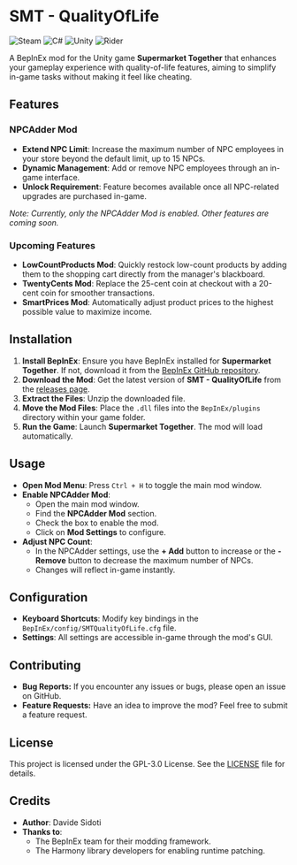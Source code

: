 # SMT - QualityOfLife

![Steam](https://img.shields.io/badge/steam-%23000000.svg?style=for-the-badge&logo=steam&logoColor=white)
![C#](https://img.shields.io/badge/c%23-%23239120.svg?style=for-the-badge&logo=csharp&logoColor=white)
![Unity](https://img.shields.io/badge/unity-%23000000.svg?style=for-the-badge&logo=unity&logoColor=white)
![Rider](https://img.shields.io/badge/Rider-000000.svg?style=for-the-badge&logo=Rider&logoColor=white&color=black&labelColor=crimson)

A BepInEx mod for the Unity game **Supermarket Together** that enhances your gameplay experience with quality-of-life features, aiming to simplify in-game tasks without making it feel like cheating.

## Features

### NPCAdder Mod

- **Extend NPC Limit**: Increase the maximum number of NPC employees in your store beyond the default limit, up to 15 NPCs.
- **Dynamic Management**: Add or remove NPC employees through an in-game interface.
- **Unlock Requirement**: Feature becomes available once all NPC-related upgrades are purchased in-game.

*Note: Currently, only the NPCAdder Mod is enabled. Other features are coming soon.*

### Upcoming Features

- **LowCountProducts Mod**: Quickly restock low-count products by adding them to the shopping cart directly from the manager's blackboard.
- **TwentyCents Mod**: Replace the 25-cent coin at checkout with a 20-cent coin for smoother transactions.
- **SmartPrices Mod**: Automatically adjust product prices to the highest possible value to maximize income.

## Installation

1. **Install BepInEx**: Ensure you have BepInEx installed for **Supermarket Together**. If not, download it from the [BepInEx GitHub repository](https://github.com/BepInEx/BepInEx/releases).
2. **Download the Mod**: Get the latest version of **SMT - QualityOfLife** from the [releases page](https://github.com/davidesidoti/SMT-QualityOfLife/releases).
3. **Extract the Files**: Unzip the downloaded file.
4. **Move the Mod Files**: Place the `.dll` files into the `BepInEx/plugins` directory within your game folder.
5. **Run the Game**: Launch **Supermarket Together**. The mod will load automatically.

## Usage

- **Open Mod Menu**: Press `Ctrl + H` to toggle the main mod window.
- **Enable NPCAdder Mod**:
  - Open the main mod window.
  - Find the **NPCAdder Mod** section.
  - Check the box to enable the mod.
  - Click on **Mod Settings** to configure.
- **Adjust NPC Count**:
  - In the NPCAdder settings, use the **+ Add** button to increase or the **- Remove** button to decrease the maximum number of NPCs.
  - Changes will reflect in-game instantly.

## Configuration

- **Keyboard Shortcuts**: Modify key bindings in the `BepInEx/config/SMTQualityOfLife.cfg` file.
- **Settings**: All settings are accessible in-game through the mod's GUI.

## Contributing

- **Bug Reports:** If you encounter any issues or bugs, please open an issue on GitHub.
- **Feature Requests:** Have an idea to improve the mod? Feel free to submit a feature request.

## License

This project is licensed under the GPL-3.0 License. See the [LICENSE](LICENSE) file for details.

## Credits

- **Author**: Davide Sidoti
- **Thanks to**:
  - The BepInEx team for their modding framework.
  - The Harmony library developers for enabling runtime patching.
